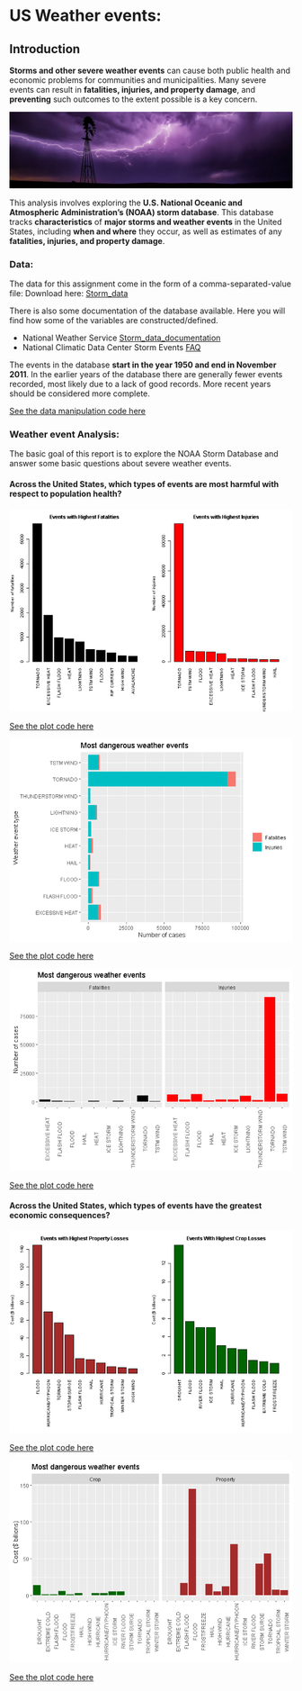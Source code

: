 US Weather events:
================

## Introduction

**Storms and other severe weather events** can cause both public health
and economic problems for communities and municipalities. Many severe
events can result in **fatalities, injuries, and property damage**, and
**preventing** such outcomes to the extent possible is a key concern.

<img src="images/weather_img.jpg" width="1000px" />

This analysis involves exploring the **U.S. National Oceanic and
Atmospheric Administration’s (NOAA) storm database**. This database
tracks **characteristics** of **major storms and weather events** in the
United States, including **when and where** they occur, as well as
estimates of any **fatalities, injuries, and property damage**.

### Data:

The data for this assignment come in the form of a comma-separated-value
file: Download here:
[Storm\_data](https://d396qusza40orc.cloudfront.net/repdata%2Fdata%2FStormData.csv.bz2)

There is also some documentation of the database available. Here you
will find how some of the variables are constructed/defined.

  - National Weather Service
    [Storm\_data\_documentation](https://d396qusza40orc.cloudfront.net/repdata%2Fpeer2_doc%2Fpd01016005curr.pdf)
  - National Climatic Data Center Storm Events
    [FAQ](https://d396qusza40orc.cloudfront.net/repdata%2Fpeer2_doc%2FNCDC%20Storm%20Events-FAQ%20Page.pdf)

The events in the database **start in the year 1950 and end in November
2011**. In the earlier years of the database there are generally fewer
events recorded, most likely due to a lack of good records. More recent
years should be considered more complete.

[See the data manipulation code here](https://github.com/CDopazo/Project_portfolio/blob/master/R/Exploratory%20Data%20Analysis/Weather_events/coding/data_reading_processing.R)

### Weather event Analysis:

The basic goal of this report is to explore the NOAA Storm Database and
answer some basic questions about severe weather events.

#### Across the United States, which types of events are most harmful with respect to population health?

![](README_files/figure-gfm/unnamed-chunk-3-1.png)<!-- -->

[See the plot code here](https://github.com/CDopazo/Project_portfolio/blob/master/R/Exploratory%20Data%20Analysis/Weather_events/coding/plot_1.R)

![](README_files/figure-gfm/unnamed-chunk-4-1.png)<!-- -->

[See the plot code here](https://github.com/CDopazo/Project_portfolio/blob/master/R/Exploratory%20Data%20Analysis/Weather_events/coding/plot_2.R)

![](README_files/figure-gfm/unnamed-chunk-5-1.png)<!-- -->

[See the plot code here](https://github.com/CDopazo/Project_portfolio/blob/master/R/Exploratory%20Data%20Analysis/Weather_events/coding/plot_3.R)

#### Across the United States, which types of events have the greatest economic consequences?

![](README_files/figure-gfm/unnamed-chunk-6-1.png)<!-- -->

[See the plot code here](https://github.com/CDopazo/Project_portfolio/blob/master/R/Exploratory%20Data%20Analysis/Weather_events/coding/plot_4.R)

![](README_files/figure-gfm/unnamed-chunk-7-1.png)<!-- -->

[See the plot code here](https://github.com/CDopazo/Project_portfolio/blob/master/R/Exploratory%20Data%20Analysis/Weather_events/coding/plot_5.R)
